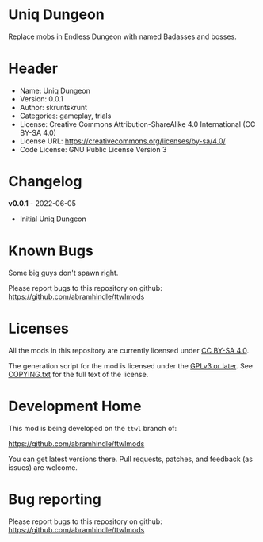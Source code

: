 Uniq Dungeon
==============

Replace mobs in Endless Dungeon with named Badasses and
bosses. 

Header
======
* Name: Uniq Dungeon
* Version: 0.0.1
* Author: skruntskrunt
* Categories: gameplay, trials
* License: Creative Commons Attribution-ShareAlike 4.0 International (CC BY-SA 4.0)
* License URL: https://creativecommons.org/licenses/by-sa/4.0/
* Code License: GNU Public License Version 3

Changelog
=========

**v0.0.1** - 2022-06-05
 * Initial Uniq Dungeon

Known Bugs
==========

Some big guys don't spawn right.

Please report bugs to this repository on github: https://github.com/abramhindle/ttwlmods

Licenses
========

All the mods in this repository are currently licensed under
[CC BY-SA 4.0](https://creativecommons.org/licenses/by-sa/4.0/).

The generation script for the mod is licensed under the
[GPLv3 or later](https://www.gnu.org/licenses/quick-guide-gplv3.html).
See [COPYING.txt](../../COPYING.txt) for the full text of the license.

Development Home
================

This mod is being developed on the `ttwl` branch of:

https://github.com/abramhindle/ttwlmods

You can get latest versions there. Pull requests, patches, and
feedback (as issues) are welcome.

Bug reporting
=============

Please report bugs to this repository on github: https://github.com/abramhindle/ttwlmods
